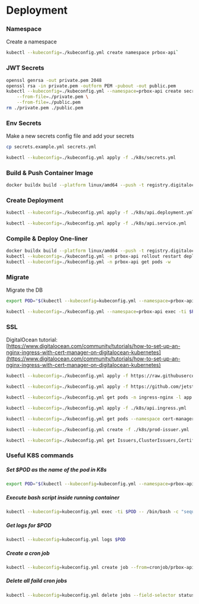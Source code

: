 # Deployment


### Namespace
Create a namespace

```sh
kubectl --kubeconfig=./kubeconfig.yml create namespace prbox-api`
```

<!-- alias kk="kubectl --kubeconfig=./kubeconfig.yml " -->


### JWT Secrets
```sh
openssl genrsa -out private.pem 2048
openssl rsa -in private.pem -outform PEM -pubout -out public.pem
kubectl --kubeconfig=./kubeconfig.yml --namespace=prbox-api create secret generic prbox-api-jwt-secret \
    --from-file=./private.pem \
    --from-file=./public.pem
rm ./private.pem ./public.pem 
```


### Env Secrets
Make a new secrets config file and add your secrets

```sh
cp secrets.example.yml secrets.yml
```

```sh
kubectl --kubeconfig=./kubeconfig.yml apply -f ./k8s/secrets.yml
```


### Build & Push Container Image
```sh
docker buildx build --platform linux/amd64 --push -t registry.digitalocean.com/ab-registry/prbox-api:latest .
```

### Create Deployment
```sh
kubectl --kubeconfig=./kubeconfig.yml apply -f ./k8s/api.deployment.yml

kubectl --kubeconfig=./kubeconfig.yml apply -f ./k8s/api.service.yml
```

### Compile & Deploy One-liner
```sh
docker buildx build --platform linux/amd64 --push -t registry.digitalocean.com/ab-registry/prbox-api:latest . && 
kubectl --kubeconfig=./kubeconfig.yml -n prbox-api rollout restart deployment prbox-api && \
kubectl --kubeconfig=./kubeconfig.yml -n prbox-api get pods -w
```


### Migrate
Migrate the DB

```sh
export POD="$(kubectl --kubeconfig=kubeconfig.yml --namespace=prbox-api get pods --field-selector=status.phase==Running --no-headers -o custom-columns=":metadata.name")"

kubectl --kubeconfig=./kubeconfig.yml --namespace=prbox-api exec -ti $POD -- /bin/bash -c 'sequelize db:migrate && sequelize db:seed:all'
```

### SSL
DigitalOcean tutorial: [https://www.digitalocean.com/community/tutorials/how-to-set-up-an-nginx-ingress-with-cert-manager-on-digitalocean-kubernetes](https://www.digitalocean.com/community/tutorials/how-to-set-up-an-nginx-ingress-with-cert-manager-on-digitalocean-kubernetes)

```sh
kubectl --kubeconfig=./kubeconfig.yml apply -f https://raw.githubusercontent.com/kubernetes/ingress-nginx/controller-v1.1.1/deploy/static/provider/do/deploy.yaml

kubectl --kubeconfig=./kubeconfig.yml apply -f https://github.com/jetstack/cert-manager/releases/download/v1.15.1/cert-manager.yaml

kubectl --kubeconfig=./kubeconfig.yml get pods -n ingress-nginx -l app.kubernetes.io/name=ingress-nginx --watch

kubectl --kubeconfig=./kubeconfig.yml apply -f ./k8s/api.ingress.yml

kubectl --kubeconfig=./kubeconfig.yml get pods --namespace cert-manager

kubectl --kubeconfig=./kubeconfig.yml create -f ./k8s/prod-issuer.yml

kubectl --kubeconfig=./kubeconfig.yml get Issuers,ClusterIssuers,Certificates,CertificateRequests,Orders,Challenges --all-namespaces

```

### Useful K8S commands
##### Set $POD as the name of the pod in K8s
```sh
export POD="$(kubectl --kubeconfig=kubeconfig.yml --namespace=prbox-api get pods --field-selector=status.phase==Running --no-headers -o custom-columns=":metadata.name")"
```

##### Execute bash script inside running container
```sh
kubectl --kubeconfig=kubeconfig.yml exec -ti $POD -- /bin/bash -c "sequelize db:migrate"
```

##### Get logs for $POD
```sh
kubectl --kubeconfig=kubeconfig.yml logs $POD
```

##### Create a cron job
```sh
kubectl --kubeconfig=kubeconfig.yml create job --from=cronjob/prbox-api-cron-job prbox-api-cron-job
```

##### Delete all faild cron jobs
```sh
kubectl --kubeconfig=kubeconfig.yml delete jobs --field-selector status.successful=0
```
